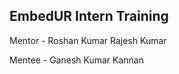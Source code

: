 EmbedUR Intern Training
-------------------------------
Mentor - Roshan Kumar Rajesh Kumar

Mentee - Ganesh Kumar Kannan

